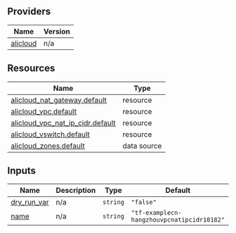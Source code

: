 <!-- BEGIN_TF_DOCS -->
## Providers

| Name | Version |
|------|---------|
| <a name="provider_alicloud"></a> [alicloud](#provider\_alicloud) | n/a |

## Resources

| Name | Type |
|------|------|
| [alicloud_nat_gateway.default](https://registry.terraform.io/providers/hashicorp/alicloud/latest/docs/resources/nat_gateway) | resource |
| [alicloud_vpc.default](https://registry.terraform.io/providers/hashicorp/alicloud/latest/docs/resources/vpc) | resource |
| [alicloud_vpc_nat_ip_cidr.default](https://registry.terraform.io/providers/hashicorp/alicloud/latest/docs/resources/vpc_nat_ip_cidr) | resource |
| [alicloud_vswitch.default](https://registry.terraform.io/providers/hashicorp/alicloud/latest/docs/resources/vswitch) | resource |
| [alicloud_zones.default](https://registry.terraform.io/providers/hashicorp/alicloud/latest/docs/data-sources/zones) | data source |

## Inputs

| Name | Description | Type | Default | Required |
|------|-------------|------|---------|:--------:|
| <a name="input_dry_run_var"></a> [dry\_run\_var](#input\_dry\_run\_var) | n/a | `string` | `"false"` | no |
| <a name="input_name"></a> [name](#input\_name) | n/a | `string` | `"tf-examplecn-hangzhouvpcnatipcidr10182"` | no |
<!-- END_TF_DOCS -->    